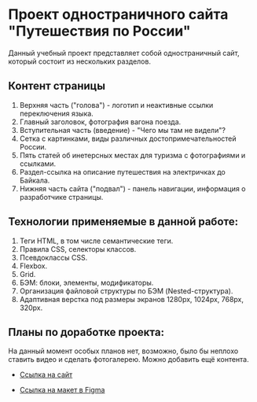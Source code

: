 # Проект одностраничного сайта "Путешествия по России"

Данный учебный проект представляет собой одностраничный сайт, который состоит из нескольких разделов.

## Контент страницы

1. Верхняя часть ("голова") - логотип и неактивные ссылки переключения языка.
2. Главный заголовок, фотография вагона поезда.
3. Вступительная часть (введение) - "Чего мы там не видели"?
4. Сетка с картинками, виды различных достопримечательностей России.
5. Пять статей об инетерсных местах для туризма с фотографиями и ссылками.
6. Раздел-ссылка на описание путешествия на электричках до Байкала.
7. Нижняя часть сайта ("подвал") - панель навигации, информация о разработчике страницы.

## Технологии применяемые в данной работе:

1. Теги HTML, в том числе семантические теги.
2. Правила CSS, селекторы классов.
3. Псевдоклассы CSS.
4. Flexbox.
5. Grid.
6. БЭМ: блоки, элементы, модификаторы.
7. Организация файловой структуры по БЭМ (Nested-структура).
8. Адаптивная верстка под размеры экранов 1280px, 1024px, 768px, 320px.

## Планы по доработке проекта:

На данный момент особых планов нет, возможно, было бы неплохо ставить видео и сделать фотогалерею. Можно добавить ещё контента.

* [Ссылка на сайт](https://olegpastukhov.github.io/russian-travel/index.html)

* [Ссылка на макет в Figma](https://www.figma.com/file/5S2WSbEFL6awjVWJ0NWL8Q/Sprint-3_-Russia-_-desktop-mobile?node-id=28503%3A0)
